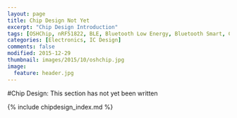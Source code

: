 ```yaml
---
layout: page
title: Chip Design Not Yet
excerpt: "Chip Design Introduction"
tags: [OSHChip, nRF51822, BLE, Bluetooth Low Energy, Bluetooth Smart, Chip Design]
categories: [Electronics, IC Design]
comments: false
modified: 2015-12-29
thumbnail: images/2015/10/oshchip.jpg
image:
  feature: header.jpg
---
```


 
#Chip Design:  This section has not yet been written
 

{% include chipdesign_index.md %}

